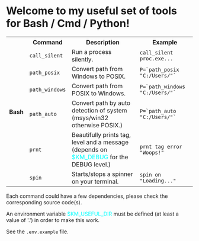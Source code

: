 # Welcome to my useful set of tools for Bash / Cmd / Python!

<table><tr>
    <th rowspan="7">Bash</th>
    <th>Command</th>
    <th>Description</th>
    <th>Example</th>
</tr>
<tr>
    <td><code>call_silent</code></td>
    <td>Run a process silently.</td>
    <td><code>call_silent proc.exe...</code></td>
</tr>
<tr>
    <td><code>path_posix</code></td>
    <td>Convert path from Windows to POSIX.</td>
    <td><code>P=`path_posix "C:/Users/"`</code></td>
</tr>
<tr>
    <td><code>path_windows</code></td>
    <td>Convert path from POSIX to Windows.</td>
    <td><code>P=`path_windows "C:/Users/"`</code></td>
</tr>
<tr>
    <td><code>path_auto</code></td>
    <td>Convert path by auto detection of system (msys/win32 otherwise POSIX.)</td>
    <td><code>P=`path_auto "C:/Users/"`</code></td>
</tr>
<tr>
    <td><code>prnt</code></td>
    <td>Beautifully prints tag, level and a message (depends on <span style="color: cyan;">$KM_DEBUG</span> for the DEBUG level.)</td>
    <td><code>prnt tag error "Woops!"</code></td>
</tr>
<tr>
    <td><code>spin</code></td>
    <td>Starts/stops a spinner on your terminal.</td>
    <td><code>spin on "Loading..."</code></td>
</tr>
</table>

Each command could have a few dependencies, please check the corresponding source code(s).

An environment variable <span style="color: cyan;">$KM_USEFUL_DIR</span> must be defined (at least a value of '.') in order to make this work. 

See the `.env.example` file.